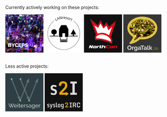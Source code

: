 Currently actively working on these projects:

<div>
  <a href="https://byceps.nwsnet.de/" title="BYCEPS – LAN party platform"><img src="https://raw.githubusercontent.com/homeworkprod/homeworkprod/main/images/byceps_380x380.png" alt="BYCEPS image" width="120" height="120"></a>
  <a href="https://www.lanresort.de/" title="LANresort – LAN party in Bungalows, in Bispingen, Germany"><img src="https://raw.githubusercontent.com/homeworkprod/homeworkprod/main/images/lanresort.svg" alt="LANresort logo" width="120" height="120"></a>
  <a href="https://www.northcon.de/" title="NorthCon – Big LAN party in Neumünster, Germany"><img src="https://raw.githubusercontent.com/homeworkprod/homeworkprod/main/images/northcon.svg" alt="NorthCon logo" width="120" height="120"></a>
  <a href="https://www.orgatalk.de/" title="OrgaTalk – LAN party organizer community"><img src="https://raw.githubusercontent.com/homeworkprod/homeworkprod/main/images/orgatalk_480x480.png" alt="OrgaTalk logo" width="120" height="120"></a>
</div>

<br>

Less active projects:

<div>
  <a href="https://github.com/homeworkprod/weitersager" title="Weitersager"><img src="https://raw.githubusercontent.com/homeworkprod/homeworkprod/main/images/weitersager.svg" alt="Weitersager logo" width="120" height="120"></a>
  <a href="https://github.com/homeworkprod/syslog2irc" title="syslog2IRC"><img src="https://raw.githubusercontent.com/homeworkprod/homeworkprod/main/images/syslog2irc_480x480.png" alt="syslog2IRC logo" width="120" height="120"></a>
</div>
